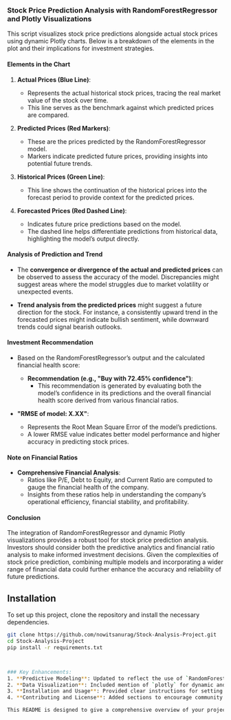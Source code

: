 
### Stock Price Prediction Analysis with RandomForestRegressor and Plotly Visualizations

This script visualizes stock price predictions alongside actual stock prices using dynamic Plotly charts. Below is a breakdown of the elements in the plot and their implications for investment strategies.

#### Elements in the Chart

1. **Actual Prices (Blue Line)**:
   - Represents the actual historical stock prices, tracing the real market value of the stock over time.
   - This line serves as the benchmark against which predicted prices are compared.

2. **Predicted Prices (Red Markers)**:
   - These are the prices predicted by the RandomForestRegressor model.
   - Markers indicate predicted future prices, providing insights into potential future trends.

3. **Historical Prices (Green Line)**:
   - This line shows the continuation of the historical prices into the forecast period to provide context for the predicted prices.

4. **Forecasted Prices (Red Dashed Line)**:
   - Indicates future price predictions based on the model.
   - The dashed line helps differentiate predictions from historical data, highlighting the model’s output directly.

#### Analysis of Prediction and Trend

- The **convergence or divergence of the actual and predicted prices** can be observed to assess the accuracy of the model. Discrepancies might suggest areas where the model struggles due to market volatility or unexpected events.
  
- **Trend analysis from the predicted prices** might suggest a future direction for the stock. For instance, a consistently upward trend in the forecasted prices might indicate bullish sentiment, while downward trends could signal bearish outlooks.

#### Investment Recommendation

- Based on the RandomForestRegressor’s output and the calculated financial health score:
  - **Recommendation (e.g., "Buy with 72.45% confidence")**:
    - This recommendation is generated by evaluating both the model’s confidence in its predictions and the overall financial health score derived from various financial ratios.

- **"RMSE of model: X.XX"**:
  - Represents the Root Mean Square Error of the model’s predictions.
  - A lower RMSE value indicates better model performance and higher accuracy in predicting stock prices.

#### Note on Financial Ratios

- **Comprehensive Financial Analysis**:
  - Ratios like P/E, Debt to Equity, and Current Ratio are computed to gauge the financial health of the company.
  - Insights from these ratios help in understanding the company’s operational efficiency, financial stability, and profitability.

#### Conclusion

The integration of RandomForestRegressor and dynamic Plotly visualizations provides a robust tool for stock price prediction analysis. Investors should consider both the predictive analytics and financial ratio analysis to make informed investment decisions. Given the complexities of stock price prediction, combining multiple models and incorporating a wider range of financial data could further enhance the accuracy and reliability of future predictions.


## Installation
To set up this project, clone the repository and install the necessary dependencies.

```bash
git clone https://github.com/nowitsanurag/Stock-Analysis-Project.git
cd Stock-Analysis-Project
pip install -r requirements.txt



### Key Enhancements:
1. **Predictive Modeling**: Updated to reflect the use of `RandomForestRegressor`, which offers a more robust approach compared to simple linear regression models.
2. **Data Visualization**: Included mention of `plotly` for dynamic and interactive visualizations, which greatly enhance the interpretability of the analysis.
3. **Installation and Usage**: Provided clear instructions for setting up and running the project, ensuring users know how to interact with the Jupyter notebooks.
4. **Contributing and License**: Added sections to encourage community involvement and provide legal information regarding the use of the project.

This README is designed to give a comprehensive overview of your project's capabilities and guide new users on how to get started, use, and contribute to the project effectively.
